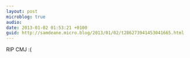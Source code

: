 ```yaml
---
layout: post
microblog: true
audio: 
date: 2013-01-02 01:53:21 +0100
guid: http://samdeane.micro.blog/2013/01/02/t286273941453041665.html
---
```

RIP CMJ :(
